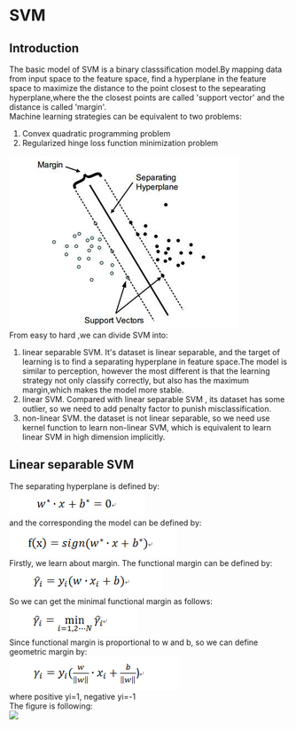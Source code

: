 # SVM  

## Introduction  
The basic model of SVM is a binary classsification model.By mapping data from input space to the feature space, find a hyperplane in the feature space to maximize the distance to the point closest to the sepearating hyperplane,where the the closest points are called 'support vector' and the distance is called 'margin'.   
Machine learning strategies can be equivalent to two problems:  
1. Convex quadratic programming problem  
2. Regularized hinge loss function minimization problem  

![](/fig/svm1.jpg)  
From easy to hard ,we can divide SVM into:  
1. linear separable SVM. It's dataset is linear separable, and the target of learning is to find a separating hyperplane in feature space.The model is similar to perception, however the most different is that the learning strategy not only classify correctly, but also has the maximum margin,which makes the model more stable.
2. linear SVM. Compared with linear separable SVM , its dataset has some outlier, so we need to add penalty factor to punish misclassification.  
3. non-linear SVM. the dataset is not linear separable, so we need use kernel function to learn non-linear SVM, which is equivalent to learn linear SVM in high dimension implicitly.  

## Linear separable SVM  
The separating hyperplane is defined by:  
![](/equation/svm1.png)  
and the corresponding the model can be defined by:  
![](/equation/svm2.png)  
Firstly, we learn about margin. The functional margin can be defined by:  
![](/equation/svm3.png)   
So we can get the minimal functional margin as follows:  
![](/equation/svm4.png)  
Since functional margin is proportional to w and b, so we can define geometric margin by:  
![](/equation/svm5.png)  
where positive yi=1, negative yi=-1  
The figure is following:  
![](/fig/svm2.png)   
